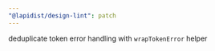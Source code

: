 ```yaml
---
"@lapidist/design-lint": patch
---
```


deduplicate token error handling with `wrapTokenError` helper
